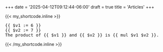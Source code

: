 +++
date = '2025-04-12T09:12:44-06:00'
draft = true
title = 'Articles'
+++

{{< my_shortcode.inline >}}

<pre>
{{ $v1 := 6 }}
{{ $v2 := 7 }}
The product of {{ $v1 }} and {{ $v2 }} is {{ mul $v1 $v2 }}.
</pre>

{{< /my_shortcode.inline >}}